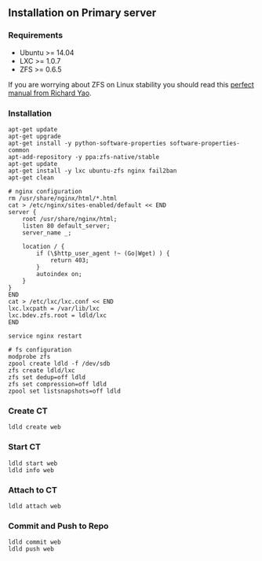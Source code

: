 ## Installation on Primary server

### Requirements

* Ubuntu >= 14.04
* LXC >= 1.0.7
* ZFS >= 0.6.5


If you are worrying about ZFS on Linux stability you should read this [perfect manual from Richard Yao](https://clusterhq.com/blog/state-zfs-on-linux/).


### Installation

	apt-get update
	apt-get upgrade
	apt-get install -y python-software-properties software-properties-common
	apt-add-repository -y ppa:zfs-native/stable
	apt-get update
	apt-get install -y lxc ubuntu-zfs nginx fail2ban
	apt-get clean
	
	# nginx configuration
	rm /usr/share/nginx/html/*.html
	cat > /etc/nginx/sites-enabled/default << END
	server {
		root /usr/share/nginx/html;
		listen 80 default_server;
		server_name _;
	
		location / {
			if (\$http_user_agent !~ (Go|Wget) ) {
				return 403;
			}
			autoindex on;
		}
	}
	END
	cat > /etc/lxc/lxc.conf << END
	lxc.lxcpath = /var/lib/lxc
	lxc.bdev.zfs.root = ldld/lxc
	END
	
	service nginx restart

	# fs configuration
	modprobe zfs
	zpool create ldld -f /dev/sdb
	zfs create ldld/lxc
	zfs set dedup=off ldld
	zfs set compression=off ldld
	zpool set listsnapshots=off ldld


### Create CT

	ldld create web


### Start CT

	ldld start web
	ldld info web


### Attach to CT

	ldld attach web


### Commit and Push to Repo

	ldld commit web
	ldld push web
